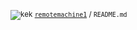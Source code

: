 <sub>![kek](https://github.com/remotemachine1/remotemachine1/raw/master/octicon-smiley.png) [`remotemachine1`](http://www.google.fr/ "kekw") / `README.md`</sub>
